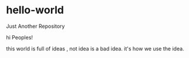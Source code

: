 # hello-world
Just Another Repository

hi Peoples!

  this world is full of ideas , not idea is a bad idea. 
  it's how we use the idea.
  
